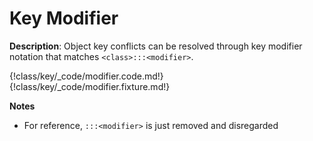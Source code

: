 # Key Modifier

__Description__: Object key conflicts can be resolved through key modifier notation that matches `<class>:::<modifier>`.

{!class/key/_code/modifier.code.md!}
{!class/key/_code/modifier.fixture.md!}

__Notes__

+ For reference, `:::<modifier>` is just removed and disregarded

<div class="cf"></div>
<div class="end-last"></div>

